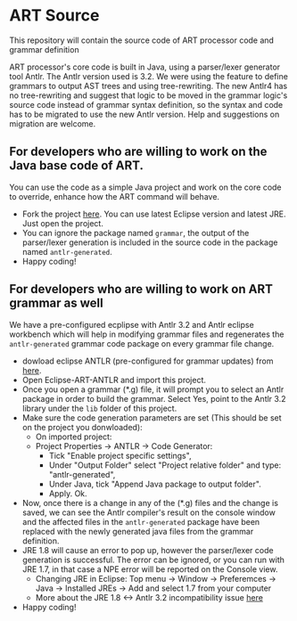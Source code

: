 # ART Source
This repository will contain the source code of ART processor code and grammar definition

ART processor's core code is built in Java, using a parser/lexer generator tool Antlr. The Antlr version used is 3.2. We were using the feature to define grammars to output AST trees and using tree-rewriting. The new Antlr4 has no tree-rewriting and suggest that logic to be moved in the grammar logic's source code instead of grammar syntax definition, so the syntax and code has to be migrated to use the new Antlr version. Help and suggestions on migration are welcome.

## For developers who are willing to work on the Java base code of ART.

You can use the code as a simple Java project and work on the core code to override, enhance how the ART command will behave.

  - Fork the project [here](http://github.com/art-processor/art-source/ "Art Source"). You can use latest Eclipse version and latest JRE. Just open the project.
  - You can ignore the package named `grammar`, the output of the parser/lexer generation is included in the source code in the package named `antlr-generated`.
  - Happy coding!
  
## For developers who are willing to work on ART grammar as well

We have a pre-configured ecplipse with Antlr 3.2 and Antlr eclipse workbench which will help in modifying grammar files and regenerates the `antlr-generated` grammar code package on every grammar file change.

  - dowload eclipse ANTLR (pre-configured for grammar updates) from [here](http://github.com/art-processor/art-source/ "Eclipse-ART-ANTLR").
  - Open Eclipse-ART-ANTLR and import this project.
  - Once you open a grammar (*.g) file, it will prompt you to select an Antlr package in order to build the grammar. Select Yes, point to the Antlr 3.2 library under the `lib` folder of this project.
  - Make sure the code generation parameters are set (This should be set on the project you donwloaded):
    - On imported project:
    - Project Properties -> ANTLR -> Code Generator: 
      - Tick "Enable project specific settings",
      - Under "Output Folder" select "Project relative folder" and type: "antlr-generated",
      - Under Java, tick "Append Java package to output folder".
      - Apply. Ok.
  - Now, once there is a change in any of the (*.g) files and the change is saved, we can see the Antlr compiler's result on the console window and the affected files in the `antlr-generated` package have been replaced with the newly generated java files from the grammar definition.
  - JRE 1.8 will cause an error to pop up, however the parser/lexer code generation is successful. The error can be ignored, or you can run with JRE 1.7, in that case a NPE error will be reported on the Console view.
     - Changing JRE in Eclipse: Top menu -> Window -> Preferemces -> Java -> Installed JREs -> Add and select 1.7 from your computer
     - More about the JRE 1.8 <-> Antlr 3.2 incompatibility issue [here](http://stackoverflow.com/questions/22366415/antlr-plugin-in-eclipse#22367682)
  - Happy coding!
  
